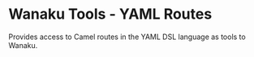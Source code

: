 # Wanaku Tools - YAML Routes

Provides access to Camel routes in the YAML DSL language as tools to Wanaku.